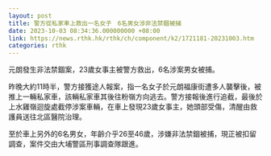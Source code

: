 ```yaml
---
layout: post
title: 警方從私家車上救出一名女子　6名男女涉非法禁錮被捕
date: 2023-10-03 08:34:36.000000000 +08:00
link: https://news.rthk.hk/rthk/ch/component/k2/1721181-20231003.htm
categories: rthk
---
```


元朗發生非法禁錮案，23歲女事主被警方救出，6名涉案男女被捕。

昨晚大約11時半，警方接獲途人報案，指一名女子於元朗福康街遭多人襲擊後，被推上一輛私家車，該輛私家車其後往粉嶺方向逃去。警方接報後進行追截，最後於上水雞嶺迴旋處截停涉案車輛，在車上發現23歲女事主，她頭部受傷，清醒由救護員送往北區醫院治理。

至於車上另外的6名男女，年齡介乎26至46歲，涉嫌非法禁錮被捕，現正被扣留調查，案件交由大埔警區刑事調查隊跟進。
